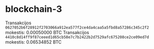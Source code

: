 # blockchain-3
Transakcijos `0627052b6f28912f2703066a912ea577f2ce4da4caa5a5fbd8a57286c345c2f2` mokestis: 0.00050000 BTC
Transakcijos `4410c8d14ff9f87ceeed1d65cb58e7c7b2422b2d7529afc675208ce2ce09ed7d` mokestis: 0.06534852 BTC
